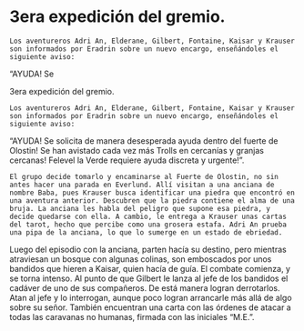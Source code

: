 # 3era expedición del gremio.

    Los aventureros Adri An, Elderane, Gilbert, Fontaine, Kaisar y Krauser son informados por Eradrin sobre un nuevo encargo, enseñándoles el siguiente aviso:

“AYUDA! Se 

3era expedición del gremio.

    Los aventureros Adri An, Elderane, Gilbert, Fontaine, Kaisar y Krauser son informados por Eradrin sobre un nuevo encargo, enseñándoles el siguiente aviso:

“AYUDA! Se solicita de manera desesperada ayuda dentro del fuerte de Olostin! Se han avistado cada vez más Trolls en cercanías y granjas cercanas! Felevel la Verde requiere ayuda discreta y urgente!”. 

    El grupo decide tomarlo y encaminarse al Fuerte de Olostin, no sin antes hacer una parada en Everlund. Allí visitan a una anciana de nombre Baba, pues Krauser busca identificar una piedra que encontró en una aventura anterior. Descubren que la piedra contiene el alma de una bruja. La anciana les habla del peligro que supone esa piedra, y decide quedarse con ella. A cambio, le entrega a Krauser unas cartas del tarot, hecho que percibe como una grosera estafa. Adri An prueba una pipa de la anciana, lo que lo sumerge en un estado de ebriedad. 
Luego del episodio con la anciana, parten hacía su destino, pero mientras atraviesan un bosque con algunas colinas, son emboscados por unos bandidos que hieren a Kaisar, quien hacía de guía. El combate comienza, y se torna intenso. Al punto de que Gilbert le lanza al jefe de los bandidos el cadáver de uno de sus compañeros. De está manera logran derrotarlos. Atan al jefe y lo interrogan, aunque poco logran arrancarle más allá de algo sobre su señor. También encuentran una carta con las órdenes de atacar a todas las caravanas no humanas, firmada con las iniciales “M.E.”.

